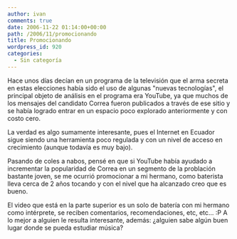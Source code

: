 ```yaml
---
author: ivan
comments: true
date: 2006-11-22 01:14:00+00:00
path: /2006/11/promocionando
title: Promocionando
wordpress_id: 920
categories:
  - Sin categoría
---
```


Hace unos días decían en un programa de la televisión que el arma secreta en estas elecciones había sido el uso de algunas "nuevas tecnologías", el principal objeto de análisis en el programa era YouTube, ya que muchos de los mensajes del candidato Correa fueron publicados a través de ese sitio y se había logrado entrar en un espacio poco explorado anteriormente y con costo cero.

La verdad es algo sumamente interesante, pues el Internet en Ecuador sigue siendo una herramienta poco regulada y con un nivel de acceso en crecimiento (aunque todavía es muy bajo).

Pasando de coles a nabos, pensé en que si YouTube había ayudado a incrementar la popularidad de Correa en un segmento de la problación bastante joven, se me ocurrió promocionar a mi hermano, como baterista lleva cerca de 2 años tocando y con el nivel que ha alcanzado creo que es bueno.

El video que está en la parte superior es un solo de batería con mi hermano como intérprete, se reciben comentarios, recomendaciones, etc, etc... :P A lo mejor a alguien le resulta interesante, además: ¿alguien sabe algún buen lugar donde se pueda estudiar música?
